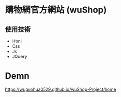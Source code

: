 # 購物網官方網站 (wuShop)

## 使用技術

* Html
* Css
* Js
* JQuery

# Demn

https://wuguohua0529.github.io/wuShop-Project/home